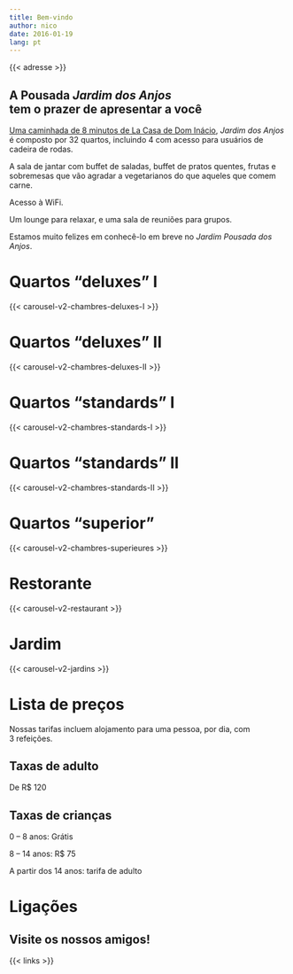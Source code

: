 ```yaml
---
title: Bem-vindo
author: nico
date: 2016-01-19
lang: pt
---
```


{{< adresse >}}

## A Pousada <i>Jardim dos Anjos</i><br />tem o prazer de apresentar a você

<a href="http://goo.gl/maps/i1L2U"><span class="domInacio">Uma caminhada de 8 minutos de La Casa de Dom Inácio</span></a>, <i>Jardim dos Anjos</i> é composto por 32 quartos, incluindo 4 com acesso para usuários de cadeira de rodas.

A sala de jantar com buffet de saladas, buffet de pratos quentes, frutas e sobremesas que vão agradar a vegetarianos do que aqueles que comem carne.

Acesso à WiFi.

Um lounge para relaxar, e uma sala de reuniões para grupos.

Estamos muito felizes em conhecê-lo em breve no <i>Jardim Pousada dos Anjos</i>.

<h1 id="photos_chambres_deluxes_I">Quartos “deluxes” I</h1>

{{< carousel-v2-chambres-deluxes-I >}}

<h1 id="photos_chambres_deluxes_II">Quartos “deluxes” II</h1>

{{< carousel-v2-chambres-deluxes-II >}}

<h1 id="photos_chambres_standards_I">Quartos “standards” I</h1>

{{< carousel-v2-chambres-standards-I >}}

<h1 id="photos_chambres_standards_II">Quartos “standards” II</h1>

{{< carousel-v2-chambres-standards-II >}}

<h1 id="photos_chambres_superieures">Quartos “superior”</h1>

{{< carousel-v2-chambres-superieures >}}


<h1 id="photos_restaurant">Restorante</h1>

{{< carousel-v2-restaurant >}}

<h1 id="photos_jardins">Jardim</h1>

{{< carousel-v2-jardins >}}

<!--
<h1 id="photos">Fotos</h1>

[metaslider id=92]

*Fotos: Pasha Antonov: <a href="http://www.pavelantonov.com">www.pavelantonov.com</a>
-->


# Lista de preços

Nossas tarifas incluem alojamento para uma pessoa, por dia, com 3 refeições.

## Taxas de adulto

De R$ 120

## Taxas de crianças

0 – 8 anos: Grátis<br />

8 – 14 anos: R$ 75<br />

A partir dos 14 anos: tarifa de adulto

<!--
<h1 id="testimony">Depoismentos</h1>
-->
<!-- Vide -->


# Ligações

## Visite os nossos amigos!

{{< links >}}
